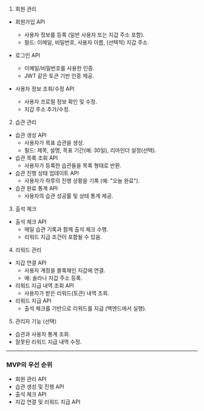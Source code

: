 1. 회원 관리
- 회원가입 API
    - 사용자 정보를 등록 (일반 사용자 또는 지갑 주소 포함).
    - 필드: 이메일, 비밀번호, 사용자 이름, (선택적) 지갑 주소.

- 로그인 API
    - 이메일/비밀번호를 사용한 인증.
    - JWT 같은 토큰 기반 인증 제공.
- 사용자 정보 조회/수정 API
    - 사용자 프로필 정보 확인 및 수정.
    - 지갑 주소 추가/수정.

2. 습관 관리
- 습관 생성 API
    - 사용자가 목표 습관을 생성.
    - 필드: 제목, 설명, 목표 기간(예: 30일), 리마인더 설정(선택).
- 습관 목록 조회 API
    - 사용자가 등록한 습관들을 목록 형태로 반환.
- 습관 진행 상태 업데이트 API
    - 사용자가 하루의 진행 상황을 기록 (예: "오늘 완료").
- 습관 완료 통계 API
    - 사용자의 습관 성공률 및 상태 통계 제공.

3. 출석 체크
- 출석 체크 API
    - 매일 습관 기록과 함께 출석 체크 수행.
    - 리워드 지급 조건이 포함될 수 있음.

4. 리워드 관리
- 지갑 연결 API
    - 사용자 계정을 블록체인 지갑에 연결.
    - 예: 솔라나 지갑 주소 등록.
- 리워드 지급 내역 조회 API
    - 사용자가 받은 리워드(토큰) 내역 조회.
- 리워드 지급 API
    - 출석 체크를 기반으로 리워드를 지급 (백엔드에서 실행).

5. 관리자 기능 (선택)
- 습관과 사용자 통계 조회.
- 잘못된 리워드 지급 내역 수정.

---

### MVP의 우선 순위
- 회원 관리 API
- 습관 생성 및 진행 API
- 출석 체크 API
- 지갑 연결 및 리워드 지급 API
